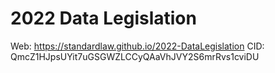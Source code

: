 # 2022 Data Legislation

Web: https://standardlaw.github.io/2022-DataLegislation 
CID: QmcZ1HJpsUYit7uGSGWZLCCyQAaVhJVY2S6mrRvs1cviDU
